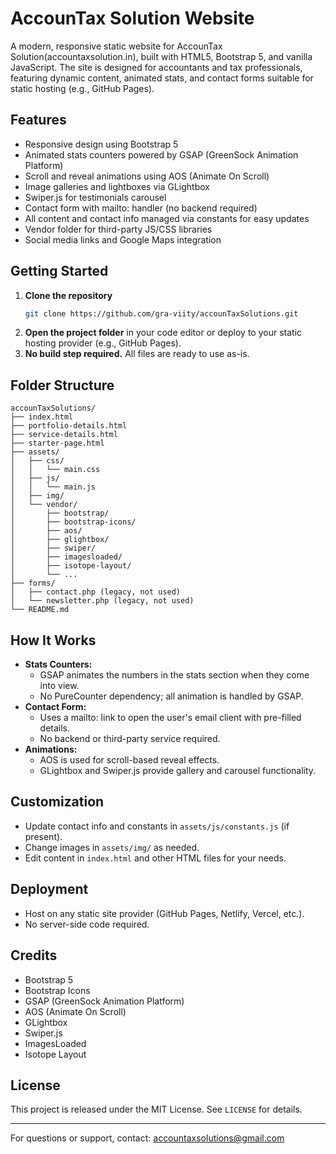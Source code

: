# AccounTax Solution Website

A modern, responsive static website for AccounTax Solution(accountaxsolution.in), built with HTML5, Bootstrap 5, and vanilla JavaScript. The site is designed for accountants and tax professionals, featuring dynamic content, animated stats, and contact forms suitable for static hosting (e.g., GitHub Pages).

## Features

- Responsive design using Bootstrap 5
- Animated stats counters powered by GSAP (GreenSock Animation Platform)
- Scroll and reveal animations using AOS (Animate On Scroll)
- Image galleries and lightboxes via GLightbox
- Swiper.js for testimonials carousel
- Contact form with mailto: handler (no backend required)
- All content and contact info managed via constants for easy updates
- Vendor folder for third-party JS/CSS libraries
- Social media links and Google Maps integration

## Getting Started

1. **Clone the repository**
   ```sh
   git clone https://github.com/gra-viity/accounTaxSolutions.git
   ```
2. **Open the project folder** in your code editor or deploy to your static hosting provider (e.g., GitHub Pages).
3. **No build step required.** All files are ready to use as-is.

## Folder Structure

```
accounTaxSolutions/
├── index.html
├── portfolio-details.html
├── service-details.html
├── starter-page.html
├── assets/
│   ├── css/
│   │   └── main.css
│   ├── js/
│   │   └── main.js
│   ├── img/
│   └── vendor/
│       ├── bootstrap/
│       ├── bootstrap-icons/
│       ├── aos/
│       ├── glightbox/
│       ├── swiper/
│       ├── imagesloaded/
│       ├── isotope-layout/
│       └── ...
├── forms/
│   ├── contact.php (legacy, not used)
│   └── newsletter.php (legacy, not used)
└── README.md
```

## How It Works

- **Stats Counters:**
  - GSAP animates the numbers in the stats section when they come into view.
  - No PureCounter dependency; all animation is handled by GSAP.
- **Contact Form:**
  - Uses a mailto: link to open the user's email client with pre-filled details.
  - No backend or third-party service required.
- **Animations:**
  - AOS is used for scroll-based reveal effects.
  - GLightbox and Swiper.js provide gallery and carousel functionality.

## Customization

- Update contact info and constants in `assets/js/constants.js` (if present).
- Change images in `assets/img/` as needed.
- Edit content in `index.html` and other HTML files for your needs.

## Deployment

- Host on any static site provider (GitHub Pages, Netlify, Vercel, etc.).
- No server-side code required.

## Credits

- Bootstrap 5
- Bootstrap Icons
- GSAP (GreenSock Animation Platform)
- AOS (Animate On Scroll)
- GLightbox
- Swiper.js
- ImagesLoaded
- Isotope Layout

## License

This project is released under the MIT License. See `LICENSE` for details.

---

For questions or support, contact: accountaxsolutions@gmail.com